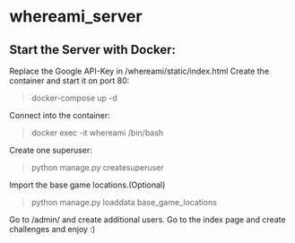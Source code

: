# whereami_server

## Start the Server with Docker:

Replace the Google API-Key in /whereami/static/index.html
Create the container and start it on port 80:
> docker-compose up -d

Connect into the container:
> docker exec -it whereami /bin/bash

Create one superuser:
>python manage.py createsuperuser

Import the base game locations.(Optional)
>python manage.py loaddata base_game_locations

Go to /admin/ and create additional users. 
Go to the index page and create challenges and enjoy :)